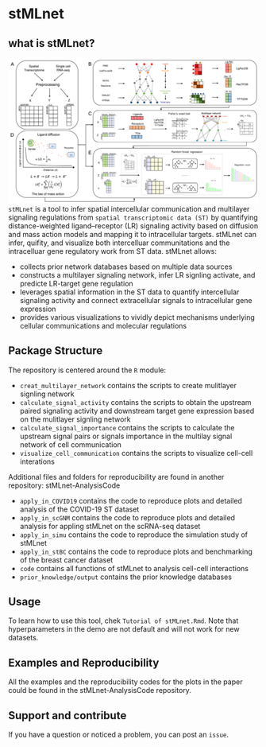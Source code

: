 # stMLnet

## what is stMLnet?
![image](https://github.com/SunXQlab/stMLnet/blob/main/overview_stMLnet.png)
`stMLnet` is a tool to infer spatial intercellular communication and multilayer signaling regulations from `spatial transcriptomic data (ST)` by quantifying distance-weighted ligand–receptor (LR) signaling activity based on diffusion and mass action models and mapping it to intracellular targets. stMLnet can infer, quifity, and visualize both intercelluar communitations and the intracelluar gene regulatory work from ST data. stMLnet allows:
* collects prior network databases based on multiple data sources <br>
* constructs a multilayer signaling network, infer LR signling activate, and predicte LR-target gene regulation <br>
* leverages spatial information in the ST data to quantify intercellular signaling activity and connect extracellular signals to intracellular gene expression<br>
* provides various visualizations to vividly depict mechanisms underlying cellular communications and molecular regulations <br>

## Package Structure
The repository is centered around the `R` module:
* `creat_multilayer_network` contains the scripts to create mulitlayer signling network <br>
* `calculate_signal_activity` contains the scripts to obtain the upstream paired signaling activity and downstream target gene expression based on the mulitlayer signling network <br>
* `calculate_signal_importance` contains the scripts to calculate the upstream signal pairs or signals importance in the multilay signal network of cell communication <br>
* `visualize_cell_communication` contains the scripts to visualize cell-cell interations <br>

Additional files and folders for reproducibility are found in another repository: stMLnet-AnalysisCode
* `apply_in_COVID19` contains the code to reproduce plots and detailed analysis of the COVID-19 ST dataset <br>
* `apply_in_scGNM` contains the code to reproduce plots and detailed analysis for appling stMLnet on the scRNA-seq dataset <br>
* `apply_in_simu` contains the code to reproduce the simulation study of stMLnet <br>
* `apply_in_stBC` contains the code to reproduce plots and benchmarking of the breast cancer dataset <br>
* `code` contains all functions of stMLnet to analysis cell-cell interactions <br>
* `prior_knowledge/output` contains the prior knowledge databases <br>

## Usage
To learn how to use this tool, chek `Tutorial of stMLnet.Rmd`. Note that hyperparameters in the demo are not default and will not work for new datasets.

## Examples and Reproducibility
All the examples and the reproducibility codes for the plots in the paper could be found in the stMLnet-AnalysisCode repository.

## Support and contribute
If you have a question or noticed a problem, you can post an `issue`.






